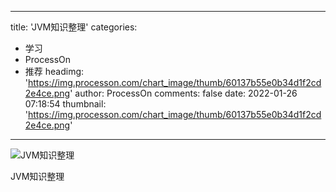
---
title: 'JVM知识整理'
categories: 
 - 学习
 - ProcessOn
 - 推荐
headimg: 'https://img.processon.com/chart_image/thumb/60137b55e0b34d1f2cd2e4ce.png'
author: ProcessOn
comments: false
date: 2022-01-26 07:18:54
thumbnail: 'https://img.processon.com/chart_image/thumb/60137b55e0b34d1f2cd2e4ce.png'
---

<div>   
<img class="thumb" alt="JVM知识整理" src="https://img.processon.com/chart_image/thumb/60137b55e0b34d1f2cd2e4ce.png" referrerpolicy="no-referrer">
<p>JVM知识整理</p>  
</div>
            